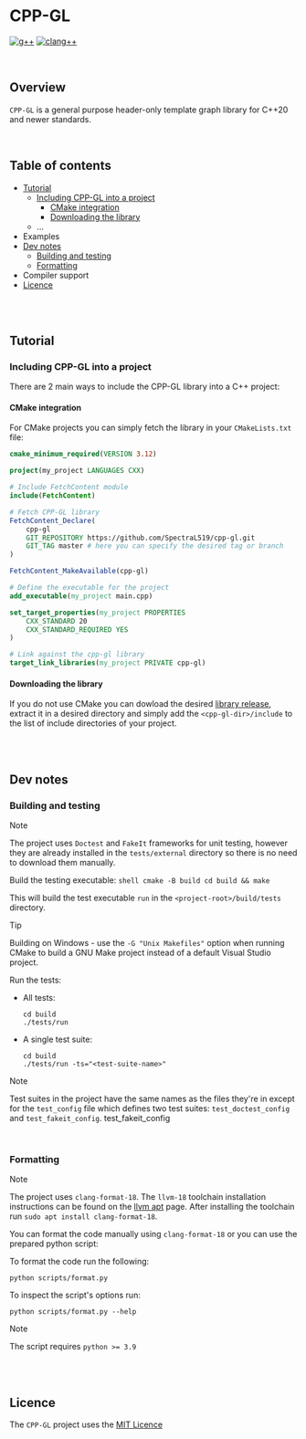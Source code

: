 # CPP-GL

[![g++](https://github.com/SpectraL519/cpp-gl/actions/workflows/gpp.yaml/badge.svg)](https://github.com/SpectraL519/cpp-gl/actions/workflows/g++)
[![clang++](https://github.com/SpectraL519/cpp-gl/actions/workflows/clang.yaml/badge.svg)](https://github.com/SpectraL519/cpp-gl/actions/workflows/clang++)

<br />

## Overview
`CPP-GL` is a general purpose header-only template graph library for C++20 and newer standards.

<br />

## Table of contents
* [Tutorial](#tutorial)
    * [Including CPP-GL into a project](#including-cpp-gl-into-a-project)
        * [CMake integration](#cmake-integration)
        * [Downloading the library](#downloading-the-library)
    * ...
* Examples
* [Dev notes](#dev-notes)
    * [Building and testing](#building-and-testing)
    * [Formatting](#formatting)
* Compiler support
* [Licence]()

<br />
<br />

## Tutorial

### Including CPP-GL into a project

There are 2 main ways to include the CPP-GL library into a C++ project:

#### CMake integration

For CMake projects you can simply fetch the library in your `CMakeLists.txt` file:
```cmake
cmake_minimum_required(VERSION 3.12)

project(my_project LANGUAGES CXX)

# Include FetchContent module
include(FetchContent)

# Fetch CPP-GL library
FetchContent_Declare(
    cpp-gl
    GIT_REPOSITORY https://github.com/SpectraL519/cpp-gl.git
    GIT_TAG master # here you can specify the desired tag or branch
)

FetchContent_MakeAvailable(cpp-gl)

# Define the executable for the project
add_executable(my_project main.cpp)

set_target_properties(my_project PROPERTIES
    CXX_STANDARD 20
    CXX_STANDARD_REQUIRED YES
)

# Link against the cpp-gl library
target_link_libraries(my_project PRIVATE cpp-gl)
```

#### Downloading the library

If you do not use CMake you can dowload the desired [library release](https://github.com/SpectraL519/cpp-gl/releases), extract it in a desired directory and simply add the `<cpp-gl-dir>/include` to the list of include directories of your project.

<br />
<br />

## Dev notes

### Building and testing

> [!NOTE]
> The project uses `Doctest` and `FakeIt` frameworks for unit testing, however they are already installed in the `tests/external` directory so there is no need to download them manually.

Build the testing executable:
    ```shell
    cmake -B build
    cd build && make
    ```

This will build the test executable `run` in the `<project-root>/build/tests` directory.

> [!TIP]
> Building on Windows -  use the `-G "Unix Makefiles"` option when running CMake to build a GNU Make project instead of a default Visual Studio project.

Run the tests:

* All tests:

    ```shell
    cd build
    ./tests/run
    ```

* A single test suite:

    ```shell
    cd build
    ./tests/run -ts="<test-suite-name>"
    ```

> [!NOTE]
> Test suites in the project have the same names as the files they're in except for the `test_config` file which defines two test suites: `test_doctest_config` and `test_fakeit_config`.
test_fakeit_config

<br />

### Formatting

> [!NOTE]
> The project uses `clang-format-18`. The `llvm-18` toolchain installation instructions can be found on the [llvm apt](https://apt.llvm.org/) page. After installing the toolchain run `sudo apt install clang-format-18`.

You can format the code manually using `clang-format-18` or you can use the prepared python script:

To format the code run the following:
```shell
python scripts/format.py
```
To inspect the script's options run:
```shell
python scripts/format.py --help
```

> [!NOTE]
> The script requires `python >= 3.9`

<br />
<br />

## Licence

The `CPP-GL` project uses the [MIT Licence](https://opensource.org/license/mit)
